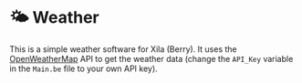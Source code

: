 # 🌤️ Weather

This is a simple weather software for Xila (Berry). It uses the [OpenWeatherMap](https://openweathermap.org/) API to get the weather data (change the `API_Key` variable in the `Main.be` file to your own API key).
